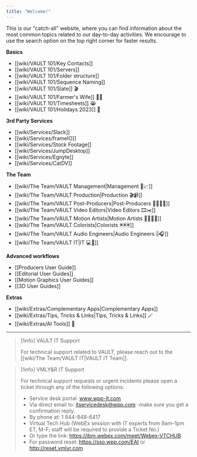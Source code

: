 ```yaml
---
title: "Welcome!"
---
```


This is our "catch-all" website, where you can find information about the most common topics related to our day-to-day activities. 
We encourage to use the search option on the top right corner for faster results.


**Basics**
- [[wiki/VAULT 101/Key Contacts]]
- [[wiki/VAULT 101/Servers]] 
- [[wiki/VAULT 101/Folder structure]]
- [[wiki/VAULT 101/Sequence Naming]]
- [[wiki/VAULT 101/Slate]] 🎬
- [[wiki/VAULT 101/Farmer's Wife]] 👩‍🌾
- [[wiki/VAULT 101/Timesheets]] 😭
- [[wiki/VAULT 101/Holidays 2023]] 📆

**3rd Party Services**
- [[wiki/Services/Slack]]
- [[wiki/Services/frameIO]]
- [[wiki/Services/Stock Footage]]
- [[wiki/Services/JumpDesktop]]
- [[wiki/Services/Egnyte]]
- [[wiki/Services/CatDV]]

**The Team**
- [[wiki/The Team/VAULT Management|Management 🧐📈]]
- [[wiki/The Team/VAULT Production|Production 🎬📹]]
- [[wiki/The Team/VAULT Post-Producers|Post-Producers 👩‍💻👨‍💻]]
- [[wiki/The Team/VAULT Video Editors|Video Editors 🎞️✂️]]
- [[wiki/The Team/VAULT Motion Artists|Motion Artists 👩‍🎨👨‍🎤]]
- [[wiki/The Team/VAULT Colorists|Colorists 🖲️🖲️🖲️]]
- [[wiki/The Team/VAULT Audio Engineers|Audio Engineers 🎚️🎧]]
- [[wiki/The Team/VAULT IT|IT 💻🥷]]

**Advanced workflows**
- [[Producers User Guide]]
- [[Editorial User Guides]]
- [[Motion Graphics User Guides]]
- [[3D User Guides]] 

**Extras**
- [[wiki/Extras/Complementary Apps|Complementary Apps]]
- [[wiki/Extras/Tips, Tricks & Links|Tips, Tricks & Links]] 🪄
- [[wiki/Extras/AI Tools]] 🤖 

---
> [!info] VAULT IT Support
> 
> For technical support related to VAULT, please reach out to the [[wiki/The Team/VAULT IT|VAULT IT Team]].

> [!info] VMLY&R IT Support
> 
> For technical support requests or urgent incidents please open a ticket through any of the following options: 
> 
> -   Service desk portal: www.wpp-it.com
> -   Via direct email to: itservicedesk@wpp.com -make sure you get a confirmation reply.
> -   By phone at: 1 844-848-6417
> -   Virtual Tech Hub (WebEx session with IT experts from 9am–1pm ET, M-F; staff will be required to provide a Ticket No.)
> -   Or type the link: https://ibm.webex.com/meet/Webex-VTCHUB
> -   For password reset: https://sso.wpp.com/EAI or http://reset.vmlyr.com

